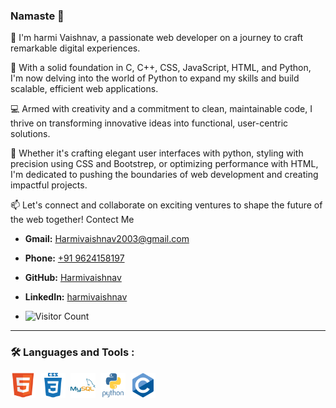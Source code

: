 ### Namaste :pray:

👋 I'm harmi Vaishnav, a passionate web developer on a journey to craft remarkable digital experiences.


🚀 With a solid foundation in C, C++, CSS, JavaScript, HTML, and Python, I'm now delving into the world of Python to expand my skills and build scalable, efficient web applications.

💻 Armed with creativity and a commitment to clean, maintainable code, I thrive on transforming innovative ideas into functional, user-centric solutions.

🌟 Whether it's crafting elegant user interfaces with python, styling with precision using CSS and Bootstrep, or optimizing performance with HTML, I'm dedicated to pushing the boundaries of web development and creating impactful projects.

📫 Let's connect and collaborate on exciting ventures to shape the future of the web together!
Contect Me

- **Gmail:** [Harmivaishnav2003@gmail.com](mailto:Harmivaishnav2003@gmail.com)
- **Phone:** [+91 9624158197](tel:+9624158197)
- **GitHub:** [Harmivaishnav](https://github.com/harmivaishnav)
- **LinkedIn:** [harmivaishnav](https://www.linkedin.com/in/harmivaishnav/)




- ![Visitor Count](https://komarev.com/ghpvc/?username=harmivaishnav1&color=brightgreen)


---

### :hammer_and_wrench: Languages and Tools :
<div>
  <img src="https://github.com/devicons/devicon/blob/master/icons/html5/html5-original.svg" title="HTML5" alt="HTML" width="40" height="40"/>&nbsp;
  <img src="https://github.com/devicons/devicon/blob/master/icons/css3/css3-plain-wordmark.svg"  title="CSS3" alt="CSS" width="40" height="40"/>&nbsp;
  <img src="https://github.com/devicons/devicon/blob/master/icons/mysql/mysql-original-wordmark.svg" title="MySQL"  alt="MySQL" width="40" height="40"/>&nbsp;
  <img src="https://github.com/devicons/devicon/blob/master/icons/python/python-original-wordmark.svg" title="python"  alt="python" width="40" height="40"/>&nbsp;
   <img src="https://github.com/devicons/devicon/blob/master/icons/c/c-original.svg" title="c"  alt="c" width="40" height="40"/>&nbsp;
</div>
